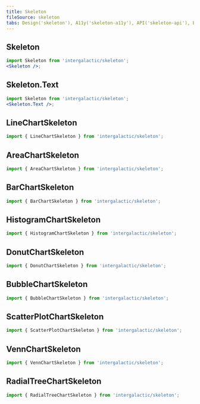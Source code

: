 ```yaml
---
title: Skeleton
fileSource: skeleton
tabs: Design('skeleton'), A11y('skeleton-a11y'), API('skeleton-api'), Example('skeleton-code'), Changelog('skeleton-changelog')
---
```


## Skeleton

```jsx
import Skeleton from 'intergalactic/skeleton';
<Skeleton />;
```

<TypesView type="SkeletonProps" :types={...types} />

## Skeleton.Text

```jsx
import Skeleton from 'intergalactic/skeleton';
<Skeleton.Text />;
```

<TypesView type="SkeletonTextProps" :types={...types} />

## LineChartSkeleton

```jsx
import { LineChartSkeleton } from 'intergalactic/skeleton';
```

<TypesView type="LineChartSkeletonProps" :types={...types} />

## AreaChartSkeleton

```jsx
import { AreaChartSkeleton } from 'intergalactic/skeleton';
```

<TypesView type="AreaChartSkeletonProps" :types={...types} />

## BarChartSkeleton

```jsx
import { BarChartSkeleton } from 'intergalactic/skeleton';
```

<TypesView type="BarChartSkeletonProps" :types={...types} />

## HistogramChartSkeleton

```jsx
import { HistogramChartSkeleton } from 'intergalactic/skeleton';
```

<TypesView type="HistogramChartSkeletonProps" :types={...types} />

## DonutChartSkeleton

```jsx
import { DonutChartSkeleton } from 'intergalactic/skeleton';
```

<TypesView type="DonutChartSkeletonProps" :types={...types} />

## BubbleChartSkeleton

```jsx
import { BubbleChartSkeleton } from 'intergalactic/skeleton';
```

## ScatterPlotChartSkeleton

```jsx
import { ScatterPlotChartSkeleton } from 'intergalactic/skeleton';
```

## VennChartSkeleton

```jsx
import { VennChartSkeleton } from 'intergalactic/skeleton';
```

## RadialTreeChartSkeleton

```jsx
import { RadialTreeChartSkeleton } from 'intergalactic/skeleton';
```

<script setup>import { data as types } from '@types.data.ts';</script>